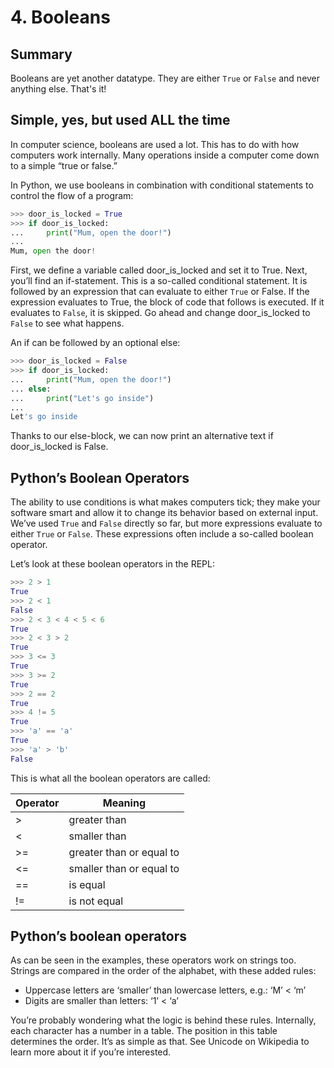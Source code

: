 # 4. Booleans

## Summary
Booleans are yet another datatype. They are either `True` or `False` and never anything else. That's it!
## Simple, yes, but used ALL the time
In computer science, booleans are used a lot. This has to do with how computers work internally. Many operations inside a computer come down to a simple “true or false.”

In Python, we use booleans in combination with conditional statements to control the flow of a program:
```python
>>> door_is_locked = True
>>> if door_is_locked:
...     print("Mum, open the door!")
...
Mum, open the door!
```
First, we define a variable called door_is_locked and set it to True. Next, you’ll find an if-statement. This is a so-called conditional statement. It is followed by an expression that can evaluate to either `True` or False. If the expression evaluates to True, the block of code that follows is executed. If it evaluates to `False`, it is skipped. Go ahead and change door_is_locked to `False` to see what happens.

An if can be followed by an optional else:
```python
>>> door_is_locked = False
>>> if door_is_locked:
...     print("Mum, open the door!")
... else:
...     print("Let's go inside")
...
Let's go inside
```
Thanks to our else-block, we can now print an alternative text if door_is_locked is False.
## Python’s Boolean Operators
The ability to use conditions is what makes computers tick; they make your software smart and allow it to change its behavior based on external input. We’ve used `True` and `False` directly so far, but more expressions evaluate to either `True` or `False`. These expressions often include a so-called boolean operator.

Let’s look at these boolean operators in the REPL:
```python
>>> 2 > 1
True
>>> 2 < 1
False
>>> 2 < 3 < 4 < 5 < 6
True
>>> 2 < 3 > 2
True
>>> 3 <= 3
True
>>> 3 >= 2
True
>>> 2 == 2
True
>>> 4 != 5
True
>>> 'a' == 'a'
True
>>> 'a' > 'b'
False
```
This is what all the boolean operators are called:

| Operator  |   Meaning                     |
|-----------|-------------------------------|
| >         |   greater than                |
| <         |   smaller than                |
| >=        |   greater than or equal to    |
| <=        |   smaller than or equal to    |
| ==        |   is equal                    |
| !=        |   is not equal                |
## Python’s boolean operators
As can be seen in the examples, these operators work on strings too. Strings are compared in the order of the alphabet, with these added rules:
- Uppercase letters are ‘smaller’ than lowercase letters, e.g.: ‘M’ < ‘m’
- Digits are smaller than letters: ‘1’ < ‘a’

You’re probably wondering what the logic is behind these rules. Internally, each character has a number in a table. The position in this table determines the order. It’s as simple as that. See Unicode on Wikipedia to learn more about it if you’re interested.